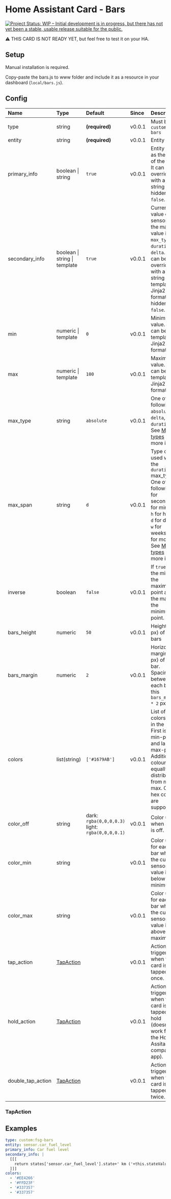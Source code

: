 # Home Assistant Card - Bars

[![Project Status: WIP – Initial development is in progress, but there has not yet been a stable, usable release suitable for the public.](https://www.repostatus.org/badges/latest/wip.svg)](https://www.repostatus.org/#wip)

⚠️ THIS CARD IS NOT READY YET, but feel free to test it on your HA.

## Setup

Manual installation is required.

Copy-paste the bars.js to www folder and include it as a resource in your dashboard (`local/bars.js`).

## Config

| Name | Type | Default | Since | Description |
|:-----|:-----|:-----|:-----|:-----|
| type | string | **(required)** | v0.0.1 | Must be `custom:fsg-bars` |
| entity | string | **(required)** | v0.0.1 | Entity ID |
| primary_info | boolean \| string | `true` | v0.0.1 | Entity name as the title of the card. It can be overridden with a string or hidden with `false`. |
| secondary_info | boolean \| string \| template | `true` | v0.0.1 | Current value of the sensor and the max value if `max_type` is `duration` or `delta`. It can be overridden with a string or a template in Jinja2 format or hidden with `false`. |
| min | numeric \| template | `0` | v0.0.1 | Minimum value. It can be a template in Jinja2 format. |
| max | numeric \| template | `100` | v0.0.1 | Maximum value. It can be a template in Jinja2 format. |
| max_type | string | `absolute` | v0.0.1 | One of the following: `absolute`, `delta`, `duration`. See [Max types](#max-types) for more info. |
| max_span | string | `d` | v0.0.1 | Type of unit used with the `duration` max_type. One of the following: `s` for seconds, `m` for minutes, `h` for hours, `d` for days, `w` for weeks, `mo` for months. See [Max types](#max-types) for more info. |
| inverse | boolean | `false` | v0.0.1 | If `true` sets the min as the maximum point and the max as the minimum point. |
| bars_height | numeric | `50` | v0.0.1 | Height (in px) of the bars |
| bars_margin | numeric | `2` | v0.0.1 | Horizontal margin (in px) of each bar. Spacing between each bar this `bars_margin * 2` px. |
| colors | list(string) | `['#1679AB']` | v0.0.1 | List of colors used in the card. First is at min-point, and last at max-point. Additional colours are equally distributed from min to max. Only hex colours are supported! |
| color_off | string | dark: `rgba(0,0,0,0.3)`<br>light: `rgba(0,0,0,0.1)` | v0.0.1 | Color used when a bar is off. |
| color_min | string |  | v0.0.1 | Color used for each bar when the current sensor value is below the minimum. |
| color_max | string |  | v0.0.1 | Color used for each bar when the current sensor value is above the maximum. |
| tap_action | [TapAction](#tapaction) |  | v0.0.1 | Action triggered when the card is tapped once. |
| hold_action | [TapAction](#tapaction) |  | v0.0.1 | Action triggered when the card is tapped and hold (doesn't work for the Home Assitant companion app). |
| double_tap_action | [TapAction](#tapaction) |  | v0.0.1 | Action triggered when the card is tapped twice. |

### TapAction

## Examples

```yaml
type: custom:fsg-bars
entity: sensor.car_fuel_level
primary_info: Car fuel level
secondary_info: |
  [[[
    return states['sensor.car_fuel_level'].state+' km ('+this.stateValue+' %)'
  ]]]
colors:
  - '#EE4266'
  - '#FFD23F'
  - '#337357'
  - '#337357'
```
